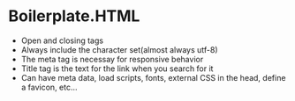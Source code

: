 # Boilerplate.HTML
- Open and closing tags
- Always include the character set(almost always utf-8)
- The meta tag is necessay for responsive behavior
- Title tag is the text for the link when you search for it
- Can have meta data, load scripts, fonts, external CSS in the head, define a favicon, etc...
